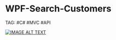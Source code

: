 # WPF-Search-Customers
TAG: #C# #MVC #API

[![IMAGE ALT TEXT](https://github.com/Riley-Shu/WebForSearchingYoubike/blob/master/Note/image/cover.png?raw=true)](https://youtu.be/KVImTvY-4Rg?feature=shared")

